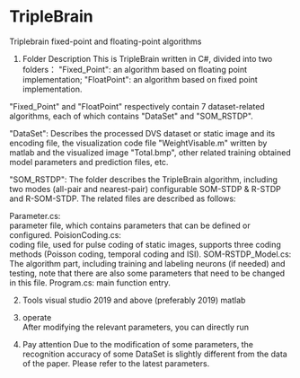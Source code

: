 # TripleBrain
Triplebrain fixed-point and floating-point algorithms


1. Folder Description
This is TripleBrain written in C#, divided into two folders：
"Fixed_Point": an algorithm based on floating point implementation;
"FloatPoint":   an algorithm based on fixed point implementation.

 "Fixed_Point" and "FloatPoint" respectively contain 7 dataset-related algorithms, each of which contains "DataSet" and "SOM_RSTDP".

 "DataSet": Describes the processed DVS dataset or static image and its encoding file, the visualization code file "WeightVisable.m" written by matlab and the  visualized image "Total.bmp", other related training obtained model parameters and prediction files, etc.

 "SOM_RSTDP": The folder describes the TripleBrain algorithm, including two modes (all-pair and nearest-pair) configurable SOM-STDP & R-STDP and R-SOM-STDP. The related files are described as follows:

 Parameter.cs:  
 parameter file, which contains parameters that can be defined or configured.
 PoisionCoding.cs:  
 coding file, used for pulse coding of static images, supports three coding methods (Poisson coding, temporal coding and ISI).
 SOM-RSTDP_Model.cs: 
  The algorithm part, including training and labeling neurons (if needed) and testing, note that there are also some parameters that need to be changed in this file.
 Program.cs: 
 main function entry.

2. Tools
visual studio 2019 and above (preferably 2019)
matlab

3. operate  
After modifying the relevant parameters, you can directly run


4. Pay attention
Due to the modification of some parameters, the recognition accuracy of some DataSet is slightly different from the data of the paper. Please refer to the latest parameters.
